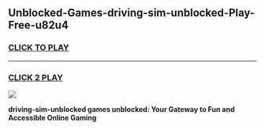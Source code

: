 
## Unblocked-Games-driving-sim-unblocked-Play-Free-u82u4
<h3>
<a href="https://premium76.site?title=driving-sim-unblocked&ref=20M">CLICK TO PLAY</a></h3>
<hr>

<h3>
<a href="https://premium76.site?title=driving-sim-unblocked&ref=20M">CLICK 2 PLAY</a>
  
</h3>

<a href="https://premium76.site?title=driving-sim-unblocked&ref=19M"><img src="https://clearcache.store/games.png"></a>


**driving-sim-unblocked games unblocked: Your Gateway to Fun and Accessible Online Gaming**
